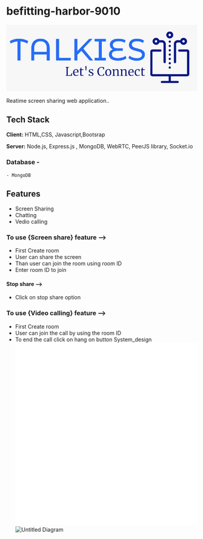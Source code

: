 # befitting-harbor-9010
![logo](./Images/Talkies_logo.jpeg)

Reatime screen sharing web application..

## Tech Stack

**Client:** HTML,CSS, Javascript,Bootsrap

**Server:** Node.js, Express.js , MongoDB, WebRTC, PeerJS library, Socket.io
### Database - 
    - MongoDB

## Features 
 -  Screen Sharing 
 -  Chatting 
 -  Vedio calling
 ### To use {Screen share} feature -->
-  First Create room 
-  User can share the screen
-  Than user can join the room using room ID
-  Enter room ID to join 

#### Stop share -->
- Click on stop share option 

### To use {Video calling} feature -->
-  First Create room 
-  User can join the call by using the room ID
-  To end the call click on hang on button
System_design
![line](./Images/31564-horizontal-line.gif)
![Untitled Diagram](https://user-images.githubusercontent.com/87657007/225451422-8d5c05ca-5046-4c10-b890-1f02bbcd3d73.jpg)
